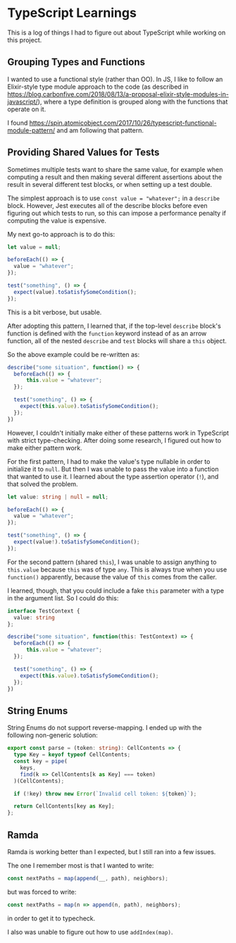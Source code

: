 # TypeScript Learnings

This is a log of things I had to figure out about TypeScript while working on
this project.

## Grouping Types and Functions

I wanted to use a functional style (rather than OO). In JS, I like to follow an
Elixir-style type module approach to the code (as described in
https://blog.carbonfive.com/2018/08/13/a-proposal-elixir-style-modules-in-javascript/),
where a type definition is grouped along with the functions that operate on it.

I found
https://spin.atomicobject.com/2017/10/26/typescript-functional-module-pattern/
and am following that pattern.

## Providing Shared Values for Tests

Sometimes multiple tests want to share the same value, for example when
computing a result and then making several different assertions about the result
in several different test blocks, or when setting up a test double.

The simplest approach is to use `const value = "whatever";` in a `describe`
block. However, Jest executes all of the describe blocks before even figuring
out which tests to run, so this can impose a performance penalty if computing
the value is expensive.

My next go-to approach is to do this:

```js
let value = null;

beforeEach(() => {
  value = "whatever";
});

test("something", () => {
  expect(value).toSatisfySomeCondition();
});
```

This is a bit verbose, but usable.

After adopting this pattern, I learned that, if the top-level `describe` block's
function is defined with the `function` keyword instead of as an arrow function,
all of the nested `describe` and `test` blocks will share a `this` object.

So the above example could be re-written as:

```js
describe("some situation", function() => {
  beforeEach(() => {
      this.value = "whatever";
  });

  test("something", () => {
    expect(this.value).toSatisfySomeCondition();
  });
})
```

However, I couldn't initially make either of these patterns work in TypeScript
with strict type-checking. After doing some research, I figured out how to make
either pattern work.

For the first pattern, I had to make the value's type nullable in order to
initialize it to `null`. But then I was unable to pass the value into a function
that wanted to use it. I learned about the type assertion operator (`!`), and
that solved the problem.

```ts
let value: string | null = null;

beforeEach(() => {
  value = "whatever";
});

test("something", () => {
  expect(value!).toSatisfySomeCondition();
});
```

For the second pattern (shared `this`), I was unable to assign anything to
`this.value` because `this` was of type `any`. This is always true when you use
`function()` apparently, because the value of `this` comes from the caller.

I learned, though, that you could include a fake `this` parameter with a type in
the argument list. So I could do this:

```ts
interface TestContext {
  value: string
};

describe("some situation", function(this: TestContext) => {
  beforeEach(() => {
      this.value = "whatever";
  });

  test("something", () => {
    expect(this.value).toSatisfySomeCondition();
  });
})
```

## String Enums

String Enums do not support reverse-mapping. I ended up with the following
non-generic solution:

```ts
export const parse = (token: string): CellContents => {
  type Key = keyof typeof CellContents;
  const key = pipe(
    keys,
    find(k => CellContents[k as Key] === token)
  )(CellContents);

  if (!key) throw new Error(`Invalid cell token: ${token}`);

  return CellContents[key as Key];
};
```

## Ramda

Ramda is working better than I expected, but I still ran into a few issues.

The one I remember most is that I wanted to write:

```ts
const nextPaths = map(append(__, path), neighbors);
```

but was forced to write:

```ts
const nextPaths = map(n => append(n, path), neighbors);
```

in order to get it to typecheck.

I also was unable to figure out how to use `addIndex(map)`.
